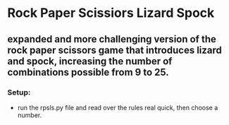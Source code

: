 # Rock Paper Scissiors Lizard Spock

## expanded and more challenging version of the rock paper scissors game that introduces lizard and spock, increasing the number of combinations possible from 9 to 25.

### Setup:
- run the rpsls.py file and read over the rules real quick, then choose a number.
